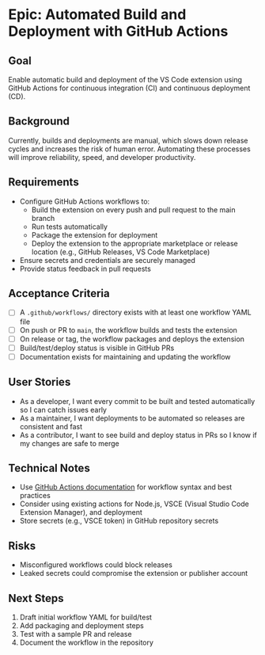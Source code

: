 # Epic: Automated Build and Deployment with GitHub Actions

## Goal

Enable automatic build and deployment of the VS Code extension using GitHub Actions for continuous integration (CI) and
continuous deployment (CD).

## Background

Currently, builds and deployments are manual, which slows down release cycles and increases the risk of human error.
Automating these processes will improve reliability, speed, and developer productivity.

## Requirements

- Configure GitHub Actions workflows to:
  - Build the extension on every push and pull request to the main branch
  - Run tests automatically
  - Package the extension for deployment
  - Deploy the extension to the appropriate marketplace or release location (e.g., GitHub Releases, VS Code Marketplace)
- Ensure secrets and credentials are securely managed
- Provide status feedback in pull requests

## Acceptance Criteria

- [ ] A `.github/workflows/` directory exists with at least one workflow YAML file
- [ ] On push or PR to `main`, the workflow builds and tests the extension
- [ ] On release or tag, the workflow packages and deploys the extension
- [ ] Build/test/deploy status is visible in GitHub PRs
- [ ] Documentation exists for maintaining and updating the workflow

## User Stories

- As a developer, I want every commit to be built and tested automatically so I can catch issues early
- As a maintainer, I want deployments to be automated so releases are consistent and fast
- As a contributor, I want to see build and deploy status in PRs so I know if my changes are safe to merge

## Technical Notes

- Use [GitHub Actions documentation](https://docs.github.com/en/actions) for workflow syntax and best practices
- Consider using existing actions for Node.js, VSCE (Visual Studio Code Extension Manager), and deployment
- Store secrets (e.g., VSCE token) in GitHub repository secrets

## Risks

- Misconfigured workflows could block releases
- Leaked secrets could compromise the extension or publisher account

## Next Steps

1. Draft initial workflow YAML for build/test
2. Add packaging and deployment steps
3. Test with a sample PR and release
4. Document the workflow in the repository

